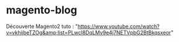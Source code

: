 # magento-blog
Découverte Magento2 tuto : "https://www.youtube.com/watch?v=vkhijbeTZOg&amp;list=PLwcl8DqLMv9e4j7NETVpbG2BtBkqsxeor"
